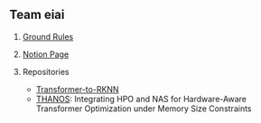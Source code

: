 ## Team eiai

1. [Ground Rules](https://github.com/ei-ai/eiai/blob/main/GroundRules.md)

2. [Notion Page](https://giddy-writer-122.notion.site/Home-07f1625c85204c2fafeafad2ec21451f?pvs=4)

3. Repositories
   * [Transformer-to-RKNN](https://github.com/ei-ai/Transformer-to-RKNN)
   * [THANOS](https://github.com/ei-ai/HAT): Integrating HPO and NAS for Hardware-Aware Transformer Optimization under Memory Size Constraints

<!--

**Here are some ideas to get you started:**

🙋‍♀️ A short introduction - what is your organization all about?
🌈 Contribution guidelines - how can the community get involved?
👩‍💻 Useful resources - where can the community find your docs? Is there anything else the community should know?
🍿 Fun facts - what does your team eat for breakfast?
🧙 Remember, you can do mighty things with the power of [Markdown](https://docs.github.com/github/writing-on-github/getting-started-with-writing-and-formatting-on-github/basic-writing-and-formatting-syntax)
-->
